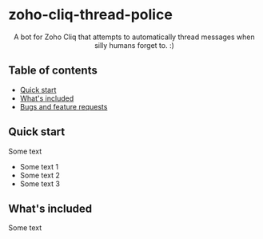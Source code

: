 # zoho-cliq-thread-police
 
<p align="center">

  <p align="center">
    A bot for Zoho Cliq that attempts to automatically thread messages when silly humans forget to. :)
  </p>
</p>


## Table of contents

- [Quick start](#quick-start)
- [What's included](#whats-included)
- [Bugs and feature requests](#bugs-and-feature-requests)

## Quick start

Some text

- Some text 1
- Some text 2
- Some text 3


## What's included

Some text
